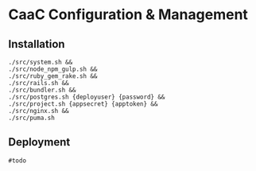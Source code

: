 # CaaC Configuration & Management

## Installation

```shell
./src/system.sh &&
./src/node_npm_gulp.sh &&
./src/ruby_gem_rake.sh &&
./src/rails.sh &&
./src/bundler.sh &&
./src/postgres.sh {deployuser} {password} &&
./src/project.sh {appsecret} {apptoken} &&
./src/nginx.sh &&
./src/puma.sh
```

## Deployment

```shell
#todo
```